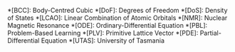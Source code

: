*[BCC]: Body-Centred Cubic
*[DoF]: Degrees of Freedom
*[DoS]: Density of States
*[LCAO]: Linear Combination of Atomic Orbitals
*[NMR]: Nuclear Magnetic Resonance
*[ODE]: Ordinary-Differential Equation
*[PBL]: Problem-Based Learning
*[PLV]: Primitive Lattice Vector
*[PDE]: Partial-Differential Equation
*[UTAS]: University of Tasmania
